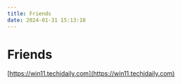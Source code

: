```yaml
---
title: Friends
date: 2024-01-31 15:13:18
---
```


# Friends

[https://win11.techidaily.com](https://win11.techidaily.com)